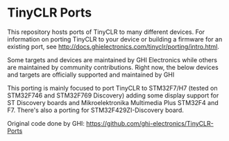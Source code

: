 # TinyCLR Ports

This repository hosts ports of TinyCLR to many different devices. For information on porting TinyCLR to your device or building a firmware for an existing port, see http://docs.ghielectronics.com/tinyclr/porting/intro.html.

Some targets and devices are maintained by GHI Electronics while others are maintained by community contributions. Right now, the below devices and targets are officially supported and maintained by GHI

This porting is mainly focused to port TinyCLR to STM32F7/H7 (tested on STM32F746 and STM32F769 Discovery) adding some display support for ST Discovery boards and Mikroelektronika Multimedia Plus STM32F4 and F7. There's also a porting for STM32F429ZI-Discovery board.

Original code done by GHI: https://github.com/ghi-electronics/TinyCLR-Ports
